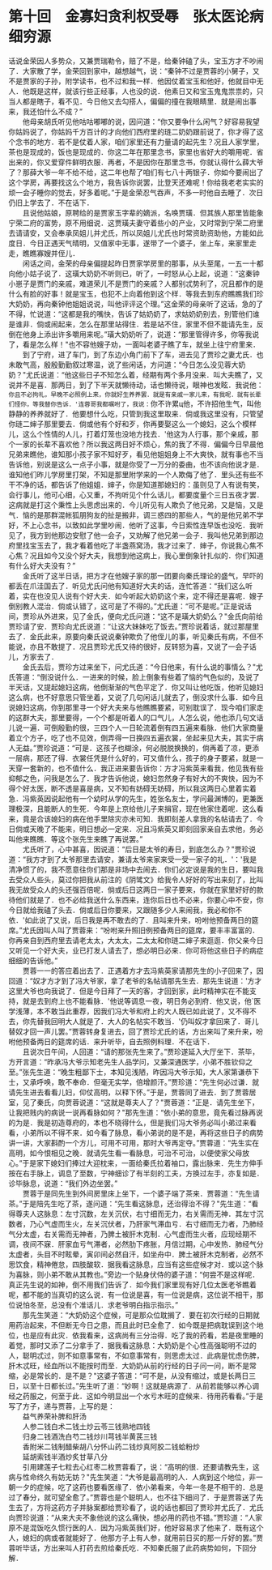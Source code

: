 # 第十回　金寡妇贪利权受辱　张太医论病细穷源


话说金荣因人多势众，又兼贾瑞勒令，赔了不是，给秦钟磕了头，宝玉方才不吵闹了．大家散了学，金荣回到家中，越想越气，说：“秦钟不过是贾蓉的小舅子，又不是贾家的子孙，附学读书，也不过和我一样．他因仗着宝玉和他好，他就目中无人．他既是这样，就该行些正经事，人也没的说．他素日又和宝玉鬼鬼祟祟的，只当人都是瞎子，看不见．今日他又去勾搭人，偏偏的撞在我眼睛里．就是闹出事来，我还怕什么不成？”    
　　他母亲胡氏听见他咕咕嘟嘟的说，因问道：“你又要争什么闲气？好容易我望你姑妈说了，你姑妈千方百计的才向他们西府里的琏二奶奶跟前说了，你才得了这个念书的地方．若不是仗着人家，咱们家里还有力量请的起先生？况且人家学里，茶也是现成的，饭也是现成的．你这二年在那里念书，家里也省好大的嚼用呢．省出来的，你又爱穿件鲜明衣服．再者，不是因你在那里念书，你就认得什么薛大爷了？那薛大爷一年不给不给，这二年也帮了咱们有七八十两银子．你如今要闹出了这个学房，再要找这么个地方，我告诉你说罢，比登天还难呢！你给我老老实实的顽一会子睡你的觉去，好多着呢。”于是金荣忍气吞声，不多一时他自去睡了．次日仍旧上学去了．不在话下．    
　　且说他姑娘，原聘给的是贾家玉字辈的嫡派，名唤贾璜．但其族人那里皆能象宁荣二府的富势，原不用细说．这贾璜夫妻守着些小的产业，又时常到宁荣二府里去请请安，又会奉承凤姐儿并尤氏，所以凤姐儿尤氏也时常资助资助他，方能如此度日．今日正遇天气晴明，又值家中无事，遂带了一个婆子，坐上车，来家里走走，瞧瞧寡嫂并侄儿．    
　　闲话之间，金荣的母亲偏提起昨日贾家学房里的那事，从头至尾，一五一十都向他小姑子说了．这璜大奶奶不听则已，听了，一时怒从心上起，说道：“这秦钟小崽子是贾门的亲戚，难道荣儿不是贾门的亲戚？人都别忒势利了，况且都作的是什么有脸的好事！就是宝玉，也犯不上向着他到这个样．等我去到东府瞧瞧我们珍大奶奶，再向秦钟他姐姐说说，叫他评评这个理。”这金荣的母亲听了这话，急的了不得，忙说道：“这都是我的嘴快，告诉了姑奶奶了，求姑奶奶别去，别管他们谁是谁非．倘或闹起来，怎么在那里站得住．若是站不住，家里不但不能请先生，反倒在他身上添出许多嚼用来呢。”璜大奶奶听了，说道：“那里管得许多，你等我说了，看是怎么样！"也不容他嫂子劝，一面叫老婆子瞧了车，就坐上往宁府里来．    
　　到了宁府，进了车门，到了东边小角门前下了车，进去见了贾珍之妻尤氏．也未敢气高，殷殷勤勤叙过寒温，说了些闲话，方问道：“今日怎么没见蓉大奶奶？"尤氏说道：“他这些日子不知怎么着，经期有两个多月没来．叫大夫瞧了，又说并不是喜．那两日，到了下半天就懒待动，话也懒待说，眼神也发眩．我说他：`你且不必拘礼，早晚不必照例上来，你就好生养养罢．就是有亲戚一家儿来，有我呢．就有长辈们怪你，等我替你告诉．'连蓉哥我都嘱咐了，我说：`你不许累ц他，不许招他生气，叫他静静的养养就好了．他要想什么吃，只管到我这里取来．倘或我这里没有，只管望你琏二婶子那里要去．倘或他有个好和歹，你再要娶这么一个媳妇，这么个模样儿，这么个性情的人儿，打着灯笼也没地方找去．'他这为人行事，那个亲戚，那个一家的长辈不喜欢他？所以我这两日好不烦心，焦的我了不得．偏偏今日早晨他兄弟来瞧他，谁知那小孩子家不知好歹，看见他姐姐身上不大爽快，就有事也不当告诉他，别说是这么一点子小事，就是你受了一万分的委曲，也不该向他说才是．谁知他们昨儿学房里打架，不知是那里附学来的一个人欺侮了他了．里头还有些不干不净的话，都告诉了他姐姐．婶子，你是知道那媳妇的：虽则见了人有说有笑，会行事儿，他可心细，心又重，不拘听见个什么话儿，都要度量个三日五夜才罢．这病就是打这个秉性上头思虑出来的．今儿听见有人欺负了他兄弟，又是恼，又是气．恼的是那群混帐狐朋狗友的扯是搬非，调三惑四的那些人，气的是他兄弟不学好，不上心念书，以致如此学里吵闹．他听了这事，今日索性连早饭也没吃．我听见了，我方到他那边安慰了他一会子，又劝解了他兄弟一会子．我叫他兄弟到那边府里找宝玉去了，我才看着他吃了半盏燕窝汤，我才过来了．婶子，你说我心焦不心焦？况且如今又没个好大夫，我想到他这病上，我心里倒象针扎似的．你们知道有什么好大夫没有？”    
　　金氏听了这半日话，把方才在他嫂子家的那一团要向秦氏理论的盛气，早吓的都丢在爪洼国去了．听见尤氏问他有知道好大夫的话，连忙答道：“我们这么听着，实在也没见人说有个好大夫．如今听起大奶奶这个来，定不得还是喜呢．嫂子倒别教人混治．倘或认错了，这可是了不得的。”尤氏道：“可不是呢。”正是说话间，贾珍从外进来，见了金氏，便向尤氏问道：“这不是璜大奶奶么？"金氏向前给贾珍请了安．贾珍向尤氏说道：“让这大妹妹吃了饭去。”贾珍说着话，就过那屋里去了．金氏此来，原要向秦氏说说秦钟欺负了他侄儿的事，听见秦氏有病，不但不能说，亦且不敢提了．况且贾珍尤氏又待的很好，反转怒为喜，又说了一会子话儿，方家去了．    
　　金氏去后，贾珍方过来坐下，问尤氏道：“今日他来，有什么说的事情么？"尤氏答道：“倒没说什么．一进来的时候，脸上倒象有些着了恼的气色似的，及说了半天话，又提起媳妇这病，他倒渐渐的气色平定了．你又叫让他吃饭，他听见媳妇这么病，也不好意思只管坐着，又说了几句闲话儿就去了，倒没求什么事．如今且说媳妇这病，你到那里寻一个好大夫来与他瞧瞧要紧，可别耽误了．现今咱们家走的这群大夫，那里要得，一个个都是听着人的口气儿，人怎么说，他也添几句文话儿说一遍．可倒殷勤的很，三四个人一日轮流着倒有四五遍来看脉．他们大家商量着立个方子，吃了也不见效，倒弄得一日换四五遍衣裳，坐起来见大夫，其实于病人无益。”贾珍说道：“可是．这孩子也糊涂，何必脱脱换换的，倘再着了凉，更添一层病，那还了得．衣裳任凭是什么好的，可又值什么，孩子的身子要紧，就是一天穿一套新的，也不值什么．我正进来要告诉你：方才冯紫英来看我，他见我有些抑郁之色，问我是怎么了．我才告诉他说，媳妇忽然身子有好大的不爽快，因为不得个好太医，断不透是喜是病，又不知有妨碍无妨碍，所以我这两日心里着实着急．冯紫英因说起他有一个幼时从学的先生，姓张名友士，学问最渊博的，更兼医理极深，且能断人的生死．今年是上京给他儿子来捐官，现在他家住着呢．这么看来，竟是合该媳妇的病在他手里除灾亦未可知．我即刻差人拿我的名帖请去了．今日倘或天晚了不能来，明日想必一定来．况且冯紫英又即刻回家亲自去求他，务必叫他来瞧瞧．等这个张先生来瞧了再说罢。”    
　　尤氏听了，心中甚喜，因说道：“后日是太爷的寿日，到底怎么办？"贾珍说道：“我方才到了太爷那里去请安，兼请太爷来家来受一受一家子的礼．'：'我是清净惯了的，我不愿意往你们那是非场中去闹去．你们必定说是我的生日，要叫我去受众人些头，莫过你把我从前注的《阴骘文》给我令人好好的写出来刻了，比叫我无故受众人的头还强百倍呢．倘或后日这两日一家子要来，你就在家里好好的款待他们就是了．也不必给我送什么东西来，连你后日也不必来，你要心中不安，你今日就给我磕了头去．倘或后日你要来，又跟随多少人来闹我，我必和你不依．'如此说了又说，后日我是再不敢去的了．且叫来升来，吩咐他预备两日的筵席。”尤氏因叫人叫了贾蓉来：“吩咐来升照旧例预备两日的筵席，要丰丰富富的．你再亲自到西府里去请老太太，大太太，二太太和你琏二婶子来逛逛．你父亲今日又听见一个好大夫，业已打发人请去了，想必明日必来．你可将他这些日子的病症细细的告诉他。”    
　　贾蓉一一的答应着出去了．正遇着方才去冯紫英家请那先生的小子回来了，因回道：“奴才方才到了冯大爷家，拿了老爷的名帖请那先生去．那先生说道：'方才这里大爷也向我说了．但是今日拜了一天的客，才回到家，此时精神实在不能支持，就是去到府上也不能看脉．'他说等调息一夜，明日务必到府．他又说，他`医学浅薄，本不敢当此重荐，因我们冯大爷和府上的大人既已如此说了，又不得不去，你先替我回明大人就是了．大人的名帖实不敢当．'仍叫奴才拿回来了．哥儿替奴才回一声儿罢。”贾蓉转身复进去，回了贾珍尤氏的话，方出来叫了来升来，吩咐他预备两日的筵席的话．来升听毕，自去照例料理．不在话下．    
　　且说次日午间，人回道：“请的那张先生来了。”贾珍遂延入大厅坐下．茶毕，方开言道：“昨承冯大爷示知老先生人品学问，又兼深通医学，小弟不胜钦仰之至。”张先生道：“晚生粗鄙下士，本知见浅陋，昨因冯大爷示知，大人家第谦恭下士，又承呼唤，敢不奉命．但毫无实学，倍增颜汗。”贾珍道：“先生何必过谦．就请先生进去看看儿妇，仰仗高明，以释下怀。”于是，贾蓉同了进去．到了贾蓉居室，见了秦氏，向贾蓉说道：“这就是尊夫人了？"贾蓉道：“正是．请先生坐下，让我把贱内的病说一说再看脉如何？"那先生道：“依小弟的意思，竟先看过脉再说的为是．我是初造尊府的，本也不晓得什么，但是我们冯大爷务必叫小弟过来看看，小弟所以不得不来．如今看了脉息，看小弟说的是不是，再将这些日子的病势讲一讲，大家斟酌一个方儿，可用不可用，那时大爷再定夺。”贾蓉道：“先生实在高明，如今恨相见之晚．就请先生看一看脉息，可治不可治，以便使家父母放心。”于是家下媳妇们捧过大迎枕来，一面给秦氏拉着袖口，露出脉来．先生方伸手按在右手脉上，调息了至数，宁神细诊了有半刻的工夫，方换过左手，亦复如是．诊毕脉息，说道：“我们外边坐罢。”    
　　贾蓉于是同先生到外间房里床上坐下，一个婆子端了茶来．贾蓉道：“先生请茶。”于是陪先生吃了茶，遂问道：“先生看这脉息，还治得治不得？"先生道：“看得尊夫人这脉息：左寸沉数，左关沉伏，右寸细而无力，右关需而无神．其左寸沉数者，乃心气虚而生火，左关沉伏者，乃肝家气滞血亏．右寸细而无力者，乃肺经气分太虚，右关需而无神者，乃脾土被肝木克制．心气虚而生火者，应现经期不调，夜间不寐．肝家血亏气滞者，必然肋下疼胀，月信过期，心中发热．肺经气分太虚者，头目不时眩晕，寅卯间必然自汗，如坐舟中．脾土被肝木克制者，必然不思饮食，精神倦怠，四肢酸软．据我看这脉息，应当有这些症候才对．或以这个脉为喜脉，则小弟不敢从其教也。”旁边一个贴身伏侍的婆子道：“何尝不是这样呢．真正先生说的如神，倒不用我们告诉了．如今我们家里现有好几位太医老爷瞧着呢，都不能的当真切的这么说．有一位说是喜，有一位说是病，这位说不相干，那位说怕冬至，总没有个准话儿．求老爷明白指示指示。”    
　　那先生笑道：“大奶奶这个症候，可是那众位耽搁了．要在初次行经的日期就用药治起来，不但断无今日之患，而且此时已全愈了．如今既是把病耽误到这个地位，也是应有此灾．依我看来，这病尚有三分治得．吃了我的药看，若是夜里睡的着觉，那时又添了二分拿手了．据我看这脉息：大奶奶是个心性高强聪明不过的人，聪明忒过，则不如意事常有，不如意事常有，则思虑太过．此病是忧虑伤脾，肝木忒旺，经血所以不能按时而至．大奶奶从前的行经的日子问一问，断不是常缩，必是常长的．是不是？"这婆子答道：“可不是，从没有缩过，或是长两日三日，以至十日都长过。”先生听了道：“妙啊！这就是病源了．从前若能够以养心调经之药服之，何至于此．这如今明显出一个水亏木旺的症候来．待用药看看。”于是写了方子，递与贾蓉，上写的是：    
　　益气养荣补脾和肝汤    
　　人参二钱白术二钱土炒云苓三钱熟地四钱    
　　归身二钱酒洗白芍二钱炒川芎钱半黄芪三钱    
　　香附米二钱制醋柴胡八分怀山药二钱炒真阿胶二钱蛤粉炒    
　　延胡索钱半酒炒炙甘草八分    
　　引用建莲子七粒去心红枣二枚贾蓉看了，说：“高明的很．还要请教先生，这病与性命终久有妨无妨？"先生笑道：“大爷是最高明的人．人病到这个地位，非一朝一夕的症候，吃了这药也要看医缘了．依小弟看来，今年一冬是不相干的．总是过了春分，就可望全愈了。”贾蓉也是个聪明人，也不往下细问了．于是贾蓉送了先生去了，方将这药方子并脉案都给贾珍看了，说的话也都回了贾珍并尤氏了．尤氏向贾珍说道：“从来大夫不象他说的这么痛快，想必用的药也不错。”贾珍道：“人家原不是混饭吃久惯行医的人．因为冯紫英我们好，他好容易求了他来了．既有这个人，媳妇的病或者就能好了．他那方子上有人参，就用前日买的那一斤好的罢。”贾蓉听毕话，方出来叫人打药去煎给秦氏吃．不知秦氏服了此药病势如何，下回分解．

